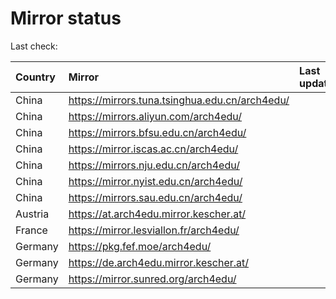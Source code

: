 <script src="./time.js"></script>
# Mirror status
Last check: <script type="text/javascript">localize(1698913281.6212964);</script>

|Country|Mirror|Last update|
|:------|:-----|:----------|
|China|https://mirrors.tuna.tsinghua.edu.cn/arch4edu/|<script type="text/javascript">localize(1698863637);</script>|
|China|https://mirrors.aliyun.com/arch4edu/|<script type="text/javascript">localize(1698863637);</script>|
|China|https://mirrors.bfsu.edu.cn/arch4edu/|<script type="text/javascript">localize(1698906761);</script>|
|China|https://mirror.iscas.ac.cn/arch4edu/|<script type="text/javascript">localize(1698863637);</script>|
|China|https://mirrors.nju.edu.cn/arch4edu/|<script type="text/javascript">localize(1698863637);</script>|
|China|https://mirror.nyist.edu.cn/arch4edu/|<script type="text/javascript">localize(1698863637);</script>|
|China|https://mirrors.sau.edu.cn/arch4edu/|<script type="text/javascript">localize(1698863637);</script>|
|Austria|https://at.arch4edu.mirror.kescher.at/|<script type="text/javascript">localize(1698906761);</script>|
|France|https://mirror.lesviallon.fr/arch4edu/|<script type="text/javascript">localize(1698863637);</script>|
|Germany|https://pkg.fef.moe/arch4edu/|<script type="text/javascript">localize(1698906761);</script>|
|Germany|https://de.arch4edu.mirror.kescher.at/|<script type="text/javascript">localize(1698906761);</script>|
|Germany|https://mirror.sunred.org/arch4edu/|<script type="text/javascript">localize(1698906761);</script>|

<script src="./tablefilter/tablefilter.js"></script>
<script src="./table.js"></script>